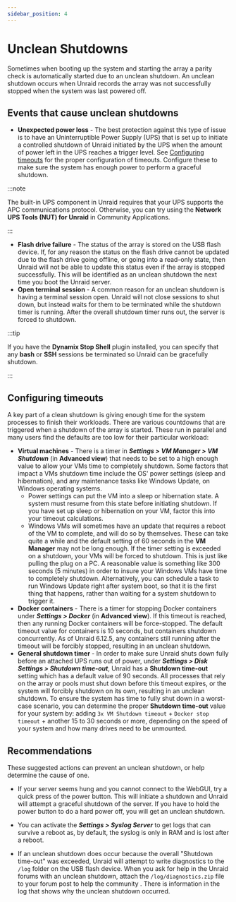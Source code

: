 ```yaml
---
sidebar_position: 4
---
```


# Unclean Shutdowns

Sometimes when booting up the system and starting the array a parity check is automatically started due to an unclean shutdown. An unclean shutdown occurs when Unraid records the array was not successfully stopped when the system was last powered off. 

## Events that cause unclean shutdowns

* **Unexpected power loss** - The best protection against this type of issue is to have an Uninterruptible Power Supply (UPS) that is set up to initiate a controlled shutdown of Unraid initiated by the UPS when the amount of power left in the UPS reaches a trigger level. See [Configuring timeouts](#configuring-timeouts) for the proper configuration of timeouts. Configure these to make sure the system has enough power to perform a graceful shutdown.

:::note

The built-in UPS component in Unraid requires that your UPS supports the APC communications protocol. Otherwise, you can try using the **Network UPS Tools (NUT) for Unraid** in Community Applications.

:::

* **Flash drive failure** - The status of the array is stored on the USB flash device. If, for any reason the status on the flash drive cannot be updated due to the flash drive going offline, or going into a read-only state, then Unraid will not be able to update this status even if the array is stopped successfully. This will be identified as an unclean shutdown the next time you boot the Unraid server.
* **Open terminal session** - A common reason for an unclean shutdown is having a terminal session open. Unraid will not close sessions to shut down, but instead waits for them to be terminated while the shutdown timer is running. After the overall shutdown timer runs out, the server is forced to shutdown.

:::tip

If you have the **Dynamix Stop Shell** plugin installed, you can specify that any **bash** or **SSH** sessions be terminated so Unraid can be gracefully shutdown.

:::

## Configuring timeouts

A key part of a clean shutdown is giving enough time for the system processes to finish their workloads. There are various countdowns that are triggered when a shutdown of the array is started. These run in parallel and many users find the defaults are too low for their particular workload:

* **Virtual machines** - There is a timer in ***Settings > VM Manager > VM Shutdown*** (in **Advanced view**) that needs to be set to a high enough value to allow your VMs time to completely shutdown. Some factors that impact a VMs shutdown time include the OS' power settings (sleep and hibernation), and any maintenance tasks like Windows Update, on Windows operating systems.
  * Power settings can put the VM into a sleep or hibernation state. A system must resume from this state before initiating shutdown. If you have set up sleep or hibernation on your VM, factor this into your timeout calculations.
  * Windows VMs will sometimes have an update that requires a reboot of the VM to complete, and will do so by themselves. These can take quite a while and the default setting of 60 seconds in the **VM Manager** may not be long enough. If the timer setting is exceeded on a shutdown, your VMs will be forced to shutdown. This is just like pulling the plug on a PC. A reasonable value is something like 300 seconds (5 minutes) in order to insure your Windows VMs have time to completely shutdown. Alternatively, you can schedule a task to run Windows Update right after system boot, so that it is the first thing that happens, rather than waiting for a system shutdown to trigger it.
* **Docker containers** - There is a timer for stopping Docker containers under ***Settings > Docker*** (in **Advanced view**). If this timeout is reached, then any running Docker containers will be force-stopped. The default timeout value for containers is 10 seconds, but containers shutdown concurrently. As of Unraid 6.12.5, any containers still running after the timeout will be forcibly stopped, resulting in an unclean shutdown.
* **General shutdown timer** - In order to make sure Unraid shuts down fully before an attached UPS runs out of power, under ***Settings > Disk Settings > Shutdown time-out***, Unraid has a **Shutdown time-out** setting which has a default value of 90 seconds. All processes that rely on the array or pools must shut down before this timeout expires, or the system will forcibly shutdown on its own, resulting in an unclean shutdown. To ensure the system has time to fully shut down in a worst-case scenario, you can determine the proper **Shutdown time-out** value for your system by: adding `3x VM Shutdown timeout` + `Docker stop timeout` + another 15 to 30 seconds or more, depending on the speed of your system and how many drives need to be unmounted.

<!--
:::tip

When setting up timers, it can be useful to use the **Stop** option in ***Main*** to stop your array, with your normal workload running. You can measure how long it takes to completely halt all disk operations. Then, the overall shutdown timer should be set to - at least - this value plus a small margin to allow for variability.

:::
-->

## Recommendations

These suggested actions can prevent an unclean shutdown, or help determine the cause of one.

* If your server seems hung and you cannot connect to the WebGUI, try a quick press of the power button. This will initiate a shutdown and Unraid will attempt a graceful shutdown of the server. If you have to hold the power button to do a hard power off, you will get an unclean shutdown.

* You can activate the ***Settings > Syslog Server*** to get logs that can survive a reboot as, by default, the syslog is only in RAM and is lost after a reboot.

* If an unclean shutdown does occur because the overall "Shutdown time-out" was exceeded, Unraid will attempt to write diagnostics to the `/log` folder on the USB flash device. When you ask for help in the Unraid forums with an unclean shutdown, attach the `/log/diagnostics.zip` file to your forum post to help the community . There is information in the log that shows why the unclean shutdown occurred.
